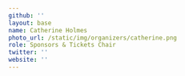 ```yaml
---
github: ''
layout: base
name: Catherine Holmes
photo_url: /static/img/organizers/catherine.png
role: Sponsors & Tickets Chair
twitter: ''
website: ''
---
```

